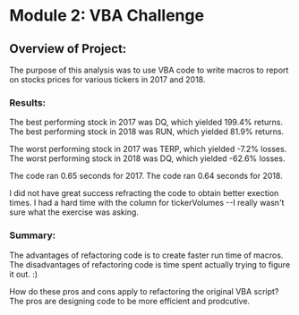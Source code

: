 # Module 2: VBA Challenge

## Overview of Project:
The purpose of this analysis was to use VBA code to write macros to report on stocks prices for
various tickers in 2017 and 2018. 

### Results: 
The best performing stock in 2017 was DQ, which yielded 199.4% returns.
The best performing stock in 2018 was RUN, which yielded 81.9% returns.

The worst performing stock in 2017 was TERP, which yielded -7.2% losses.
The worst performing stock in 2018 was DQ, which yielded -62.6% losses.

The code ran 0.65 seconds for 2017.
The code ran 0.64 seconds for 2018.

I did not have great success refracting the code to obtain better exection times. 
I had a hard time with the column for tickerVolumes --I really wasn't sure what the exercise was asking.

### Summary: 
The advantages of refactoring code  is to create faster run time of macros.
The disadvantages of refactoring code  is time spent actually trying to figure it out. :)

How do these pros and cons apply to refactoring the original VBA script?
The pros are designing code to be more efficient and prodcutive.
